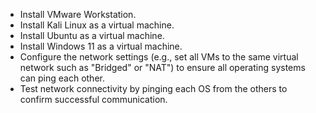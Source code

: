 - Install VMware Workstation.
- Install Kali Linux as a virtual machine.
- Install Ubuntu as a virtual machine.
- Install Windows 11 as a virtual machine.
- Configure the network settings (e.g., set all VMs to the same virtual network such as "Bridged" or "NAT") to ensure all operating systems can ping each other.
- Test network connectivity by pinging each OS from the others to confirm successful communication.
